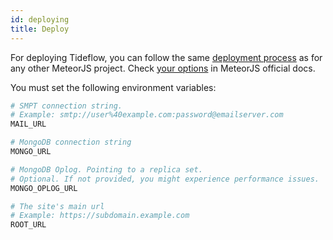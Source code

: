 ```yaml
---
id: deploying
title: Deploy
---
```


For deploying Tideflow, you can follow the same
[deployment process](https://guide.meteor.com/deployment.html) as for any other
MeteorJS project. Check [your options](https://guide.meteor.com/deployment.html#deployment-options)
in MeteorJS official docs.

You must set the following environment variables:

```bash
# SMPT connection string.
# Example: smtp://user%40example.com:password@emailserver.com
MAIL_URL  

# MongoDB connection string
MONGO_URL 

# MongoDB Oplog. Pointing to a replica set.
# Optional. If not provided, you might experience performance issues.
MONGO_OPLOG_URL 

# The site's main url
# Example: https://subdomain.example.com
ROOT_URL
```
